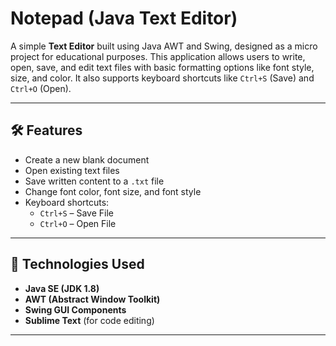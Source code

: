 # Notepad (Java Text Editor)

A simple **Text Editor** built using Java AWT and Swing, designed as a micro project for educational purposes. This application allows users to write, open, save, and edit text files with basic formatting options like font style, size, and color. It also supports keyboard shortcuts like `Ctrl+S` (Save) and `Ctrl+O` (Open).

---

## 🛠️ Features

- Create a new blank document
- Open existing text files
- Save written content to a `.txt` file
- Change font color, font size, and font style
- Keyboard shortcuts:
  - `Ctrl+S` – Save File
  - `Ctrl+O` – Open File

---

## 📌 Technologies Used

- **Java SE (JDK 1.8)**
- **AWT (Abstract Window Toolkit)**
- **Swing GUI Components**
- **Sublime Text** (for code editing)

---
